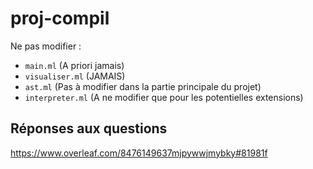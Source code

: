 # proj-compil

Ne pas modifier :
- `main.ml` (A priori jamais)
- `visualiser.ml` (JAMAIS)
- `ast.ml` (Pas à modifier dans la partie principale du projet)
- `interpreter.ml` (A ne modifier que pour les potentielles extensions)

## Réponses aux questions
https://www.overleaf.com/8476149637mjpywwjmybky#81981f